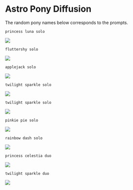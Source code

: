 # Astro Pony Diffusion
The random pony names below corresponds to the prompts.


`princess luna solo`

![](https://media.discordapp.net/attachments/884528247998664744/1044177029492379679/princess_luna_solo.png)


`fluttershy solo`

![](https://media.discordapp.net/attachments/884528247998664744/1044177028578021386/fluttershy_solo.png)


`applejack solo`

![](https://media.discordapp.net/attachments/884528247998664744/1044177027944677426/applejack_solo.png)


`twilight sparkle solo`

![](https://media.discordapp.net/attachments/884528247998664744/1044177027583975484/twilight_sparkle_solo2.png)


`twilight sparkle solo`

![](https://media.discordapp.net/attachments/884528247998664744/1044183203788894278/twilight_sparkle_solo.png)


`pinkie pie solo`

![](https://media.discordapp.net/attachments/884528247998664744/1044177028884209715/pinkie_pie_solo.png)


`rainbow dash solo`

![](https://media.discordapp.net/attachments/884528247998664744/1044177026929655838/rainbow_dash_solo.png)


`princess celestia duo`

![](https://media.discordapp.net/attachments/884528247998664744/1044177029177802752/princess_celestia_duo.png)


`twilight sparkle duo`

![](https://media.discordapp.net/attachments/884528247998664744/1044179839189528627/twilight_sparkle_duo.png)
